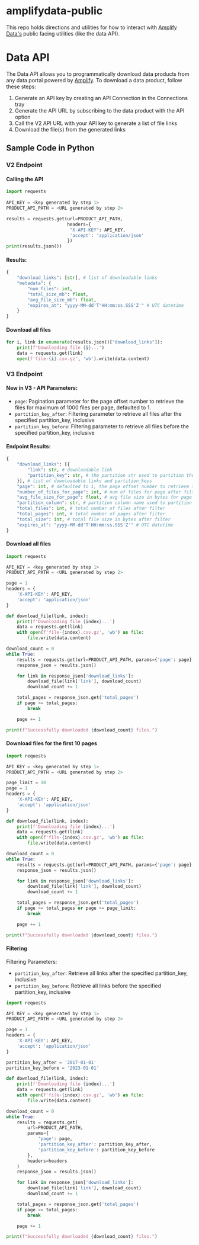 # amplifydata-public

This repo holds directions and utilities for how to interact with [Amplify Data's](https://www.amplifydata.io/) public facing utilities (like the data API).

# Data API

The Data API allows you to programmatically download data products from any data portal powered by [Amplify](https://www.amplifydata.io/). To download a data product, follow these steps:
1. Generate an API key by creating an API Connection in the Connections tray
2. Generate the API URL by subscribing to the data product with the API option
3. Call the V2 API URL with your API key to generate a list of file links
4. Download the file(s) from the generated links

## Sample Code in Python

### V2 Endpoint

#### Calling the API
```python
import requests
 
API_KEY = <key generated by step 1>
PRODUCT_API_PATH = <URL generated by step 2>

results = requests.get(url=PRODUCT_API_PATH,
                       headers={
                        "X-API-KEY": API_KEY,
                        'accept': 'application/json'
                       })
print(results.json())
```
#### Results:
```python
{
    "download_links": [str], # list of downloadable links
    "metadata": {
        "num_files": int,
        "total_size_mb": float,
        "avg_file_size_mb": float,
        "expires_at": "yyyy-MM-dd'T'HH:mm:ss.SSS'Z'" # UTC datetime
    }
}
```
#### Download all files
```python
for i, link in enumerate(results.json()["download_links"]):
    print(f"Downloading file {i}...")
    data = requests.get(link)
    open(f'file-{i}.csv.gz', 'wb').write(data.content)
```

### V3 Endpoint

#### New in V3 - API Parameters:

- `page`: Pagination parameter for the page offset number to retrieve the files for maximum of 1000 files per page, defaulted to 1.
- `partition_key_after`: Filtering parameter to retrieve all files after the specified partition_key, inclusive
- `partition_key_before`: Filtering parameter to retrieve all files before the specified partition_key, inclusive

#### Endpoint Results:
```python
{
    "download_links": [{
        "link": str, # downloadable link
        "partition_key": str, # the partition str used to partition the links. Can be used for filtering, example provided below
    }], # list of downloadable links and partition_keys
    "page": int, # defaulted to 1, the page offset number to retrieve the links for maximum of 1000 links per page
    "number_of_files_for_page": int, # num of files for page after filter and pagination
    "avg_file_size_for_page": float, # avg file size in bytes for page after filter and pagination
    "partition_column": str, # partition column name used to partition the links
    "total_files": int, # total number of files after filter
    "total_pages": int, # total number of pages after filter
    "total_size": int, # total file size in bytes after filter
    "expires_at": "yyyy-MM-dd'T'HH:mm:ss.SSS'Z'" # UTC datetime
}
```

#### Download all files
```python
import requests

API_KEY = <key generated by step 1>
PRODUCT_API_PATH = <URL generated by step 2>

page = 1
headers = {
    'X-API-KEY': API_KEY,
    'accept': 'application/json'
}

def download_file(link, index):
    print(f'Downloading file {index}...')
    data = requests.get(link)
    with open(f'file-{index}.csv.gz', 'wb') as file:
        file.write(data.content)

download_count = 0
while True:
    results = requests.get(url=PRODUCT_API_PATH, params={'page': page}, headers=headers)
    response_json = results.json()

    for link in response_json['download_links']:
        download_file(link['link'], download_count)
        download_count += 1

    total_pages = response_json.get('total_pages')
    if page >= total_pages:
        break

    page += 1

print(f"Successfully downloaded {download_count} files.")
```

#### Download files for the first 10 pages
```python
import requests

API_KEY = <key generated by step 1>
PRODUCT_API_PATH = <URL generated by step 2>

page_limit = 10
page = 1
headers = {
    'X-API-KEY': API_KEY,
    'accept': 'application/json'
}

def download_file(link, index):
    print(f'Downloading file {index}...')
    data = requests.get(link)
    with open(f'file-{index}.csv.gz', 'wb') as file:
        file.write(data.content)

download_count = 0
while True:
    results = requests.get(url=PRODUCT_API_PATH, params={'page': page}, headers=headers)
    response_json = results.json()

    for link in response_json['download_links']:
        download_file(link['link'], download_count)
        download_count += 1

    total_pages = response_json.get('total_pages')
    if page >= total_pages or page >= page_limit:
        break

    page += 1

print(f"Successfully downloaded {download_count} files.")
```

#### Filtering
Filtering Parameters:

- `partition_key_after`: Retrieve all links after the specified partition_key, inclusive
- `partition_key_before`: Retrieve all links before the specified partition_key, inclusive

```python
import requests

API_KEY = <key generated by step 1>
PRODUCT_API_PATH = <URL generated by step 2>

page = 1
headers = {
    'X-API-KEY': API_KEY,
    'accept': 'application/json'
}

partition_key_after = '2017-01-01'
partition_key_before = '2023-01-01'

def download_file(link, index):
    print(f'Downloading file {index}...')
    data = requests.get(link)
    with open(f'file-{index}.csv.gz', 'wb') as file:
        file.write(data.content)

download_count = 0
while True:
    results = requests.get(
        url=PRODUCT_API_PATH,
        params={
            'page': page,
            'partition_key_after': partition_key_after,
            'partition_key_before': partition_key_before
        },
        headers=headers
    )
    response_json = results.json()

    for link in response_json['download_links']:
        download_file(link['link'], download_count)
        download_count += 1

    total_pages = response_json.get('total_pages')
    if page >= total_pages:
        break

    page += 1

print(f"Successfully downloaded {download_count} files.")
```
